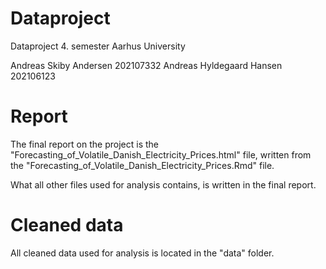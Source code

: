# Dataproject
Dataproject 4. semester Aarhus University

Andreas Skiby Andersen 202107332
Andreas Hyldegaard Hansen 202106123

# Report
The final report on the project is the "Forecasting_of_Volatile_Danish_Electricity_Prices.html" file,
written from the "Forecasting_of_Volatile_Danish_Electricity_Prices.Rmd" file.

What all other files used for analysis contains, is written in the final report.

# Cleaned data
All cleaned data used for analysis is located in the "data" folder.